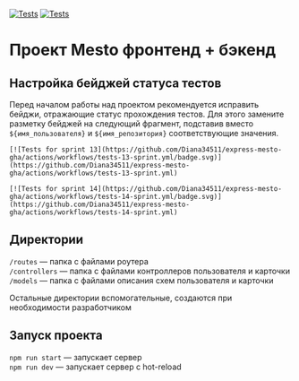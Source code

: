 [![Tests](https://github.com/Diana34511/express-mesto-gha/actions/workflows/tests-13-sprint.yml/badge.svg)](https://github.com/Diana34511/express-mesto-gha/actions/workflows/tests-13-sprint.yml) [![Tests](https://github.com/Diana34511/express-mesto-gha/actions/workflows/tests-14-sprint.yml/badge.svg)](https://github.com/Diana34511/express-mesto-gha/actions/workflows/tests-14-sprint.yml)

# Проект Mesto фронтенд + бэкенд

## Настройка бейджей статуса тестов

Перед началом работы над проектом рекомендуется исправить бейджи, отражающие статус прохождения тестов.
Для этого замените разметку бейджей на следующий фрагмент, подставив вместо `${имя_пользователя}` и `${имя_репозитория}` соответствующие значения.

```
[![Tests for sprint 13](https://github.com/Diana34511/express-mesto-gha/actions/workflows/tests-13-sprint.yml/badge.svg)](https://github.com/Diana34511/express-mesto-gha/actions/workflows/tests-13-sprint.yml)

[![Tests for sprint 14](https://github.com/Diana34511/express-mesto-gha/actions/workflows/tests-14-sprint.yml/badge.svg)](https://github.com/Diana34511/express-mesto-gha/actions/workflows/tests-14-sprint.yml)
```

## Директории

`/routes` — папка с файлами роутера  
`/controllers` — папка с файлами контроллеров пользователя и карточки  
`/models` — папка с файлами описания схем пользователя и карточки

Остальные директории вспомогательные, создаются при необходимости разработчиком

## Запуск проекта

`npm run start` — запускает сервер  
`npm run dev` — запускает сервер с hot-reload
